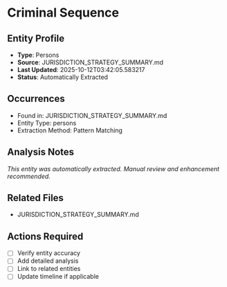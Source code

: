 # Criminal Sequence

## Entity Profile
- **Type**: Persons
- **Source**: JURISDICTION_STRATEGY_SUMMARY.md
- **Last Updated**: 2025-10-12T03:42:05.583217
- **Status**: Automatically Extracted

## Occurrences
- Found in: JURISDICTION_STRATEGY_SUMMARY.md
- Entity Type: persons
- Extraction Method: Pattern Matching

## Analysis Notes
*This entity was automatically extracted. Manual review and enhancement recommended.*

## Related Files
- JURISDICTION_STRATEGY_SUMMARY.md

## Actions Required
- [ ] Verify entity accuracy
- [ ] Add detailed analysis
- [ ] Link to related entities
- [ ] Update timeline if applicable
